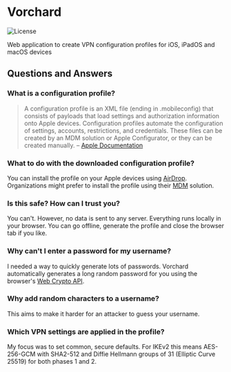 # Vorchard

![License](https://img.shields.io/github/license/paulgalow/vorchard)

Web application to create VPN configuration profiles for iOS, iPadOS and macOS devices

## Questions and Answers

### What is a configuration profile?

> A configuration profile is an XML file (ending in .mobileconfig) that consists of payloads that load settings and authorization information onto Apple devices. Configuration profiles automate the configuration of settings, accounts, restrictions, and credentials. These files can be created by an MDM solution or Apple Configurator, or they can be created manually. – [Apple Documentation](https://support.apple.com/guide/deployment/intro-to-mdm-depc0aadd3fe/web)

### What to do with the downloaded configuration profile?

You can install the profile on your Apple devices using [AirDrop](https://support.apple.com/HT203106). Organizations might prefer to install the profile using their [MDM](https://support.apple.com/guide/deployment/intro-to-mdm-depc0aadd3fe/web) solution.

### Is this safe? How can I trust you?

You can't. However, no data is sent to any server. Everything runs locally in your browser. You can go offline, generate the profile and close the browser tab if you like.

### Why can't I enter a password for my username?

I needed a way to quickly generate lots of passwords. Vorchard automatically generates a long random password for you using the browser's [Web Crypto API](https://developer.mozilla.org/en-US/docs/Web/API/Crypto).

### Why add random characters to a username?

This aims to make it harder for an attacker to guess your username.

### Which VPN settings are applied in the profile?

My focus was to set common, secure defaults. For IKEv2 this means AES-256-GCM with SHA2-512 and Diffie Hellmann groups of 31 (Elliptic Curve 25519) for both phases 1 and 2.
